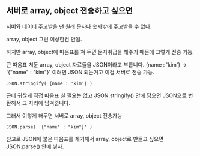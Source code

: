 ## 서버로 array, object 전송하고 싶으면
서버와 데이터 주고받을 땐 원래 문자나 숫자밖에 주고받을 수 없다.

array, object 그런 이상한건 안됨.

하지만 array, object에 따옴표를 쳐 두면 문자취급을 해주기 때문에 그렇게 전송 가능.

큰 따옴표 쳐둔 array, object 자료들을 JSON이라고 부릅니다.
{name : 'kim'} → '{"name" : "kim"}' 이러면 JSON 되는거고 이걸 서버로 전송 가능. 
```
JSON.stringify( {name : 'kim'} )
```
근데 귀찮게 직접 따옴표 칠 필요는 없고 JSON.stringify() 안에 담으면 JSON으로 변환해서 그 자리에 남겨줍니다.

그래서 이렇게 해두면 서버로 array, object 전송가능
```
JSON.parse( '{"name" : "kim"}' )
```
참고로 JSON에 붙은 따옴표를 제거해서 array, object로 만들고 싶으면 JSON.parse() 안에 넣자. 
